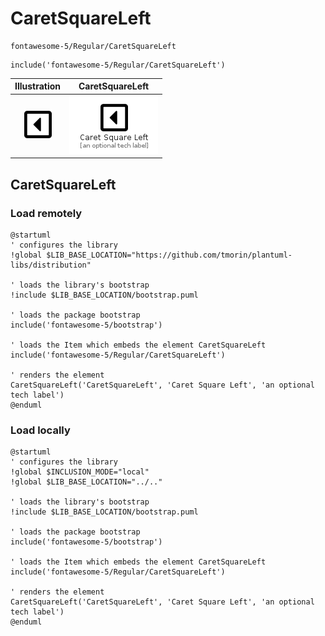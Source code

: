 # CaretSquareLeft


```text
fontawesome-5/Regular/CaretSquareLeft
```

```text
include('fontawesome-5/Regular/CaretSquareLeft')
```



| Illustration | CaretSquareLeft |
| :---: | :---: |
| ![illustration for Illustration](../../fontawesome-5/Regular/CaretSquareLeft.png) | ![illustration for CaretSquareLeft](../../fontawesome-5/Regular/CaretSquareLeft.Local.png) |




## CaretSquareLeft

### Load remotely
```plantuml
@startuml
' configures the library
!global $LIB_BASE_LOCATION="https://github.com/tmorin/plantuml-libs/distribution"

' loads the library's bootstrap
!include $LIB_BASE_LOCATION/bootstrap.puml

' loads the package bootstrap
include('fontawesome-5/bootstrap')

' loads the Item which embeds the element CaretSquareLeft
include('fontawesome-5/Regular/CaretSquareLeft')

' renders the element
CaretSquareLeft('CaretSquareLeft', 'Caret Square Left', 'an optional tech label')
@enduml
```

### Load locally
```plantuml
@startuml
' configures the library
!global $INCLUSION_MODE="local"
!global $LIB_BASE_LOCATION="../.."

' loads the library's bootstrap
!include $LIB_BASE_LOCATION/bootstrap.puml

' loads the package bootstrap
include('fontawesome-5/bootstrap')

' loads the Item which embeds the element CaretSquareLeft
include('fontawesome-5/Regular/CaretSquareLeft')

' renders the element
CaretSquareLeft('CaretSquareLeft', 'Caret Square Left', 'an optional tech label')
@enduml
```

